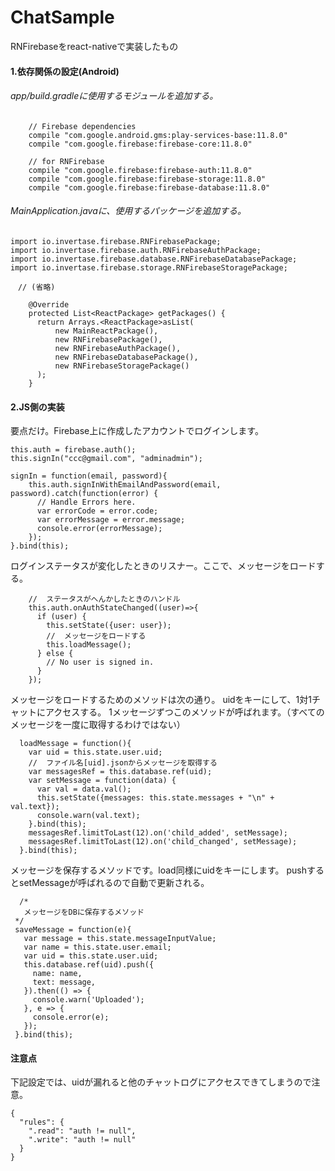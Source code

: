 # ChatSample
RNFirebaseをreact-nativeで実装したもの

#### 1.依存関係の設定(Android)
###### app/build.gradleに使用するモジュールを追加する。
```
    // Firebase dependencies
    compile "com.google.android.gms:play-services-base:11.8.0"
    compile "com.google.firebase:firebase-core:11.8.0"

    // for RNFirebase
    compile "com.google.firebase:firebase-auth:11.8.0"
    compile "com.google.firebase:firebase-storage:11.8.0"
    compile "com.google.firebase:firebase-database:11.8.0"
```

###### MainApplication.javaに、使用するパッケージを追加する。
```
import io.invertase.firebase.RNFirebasePackage;
import io.invertase.firebase.auth.RNFirebaseAuthPackage;
import io.invertase.firebase.database.RNFirebaseDatabasePackage;
import io.invertase.firebase.storage.RNFirebaseStoragePackage;

　// (省略)

    @Override
    protected List<ReactPackage> getPackages() {
      return Arrays.<ReactPackage>asList(
          new MainReactPackage(),
          new RNFirebasePackage(),
          new RNFirebaseAuthPackage(),
          new RNFirebaseDatabasePackage(),
          new RNFirebaseStoragePackage()
      );
    }
```
#### 2.JS側の実装
要点だけ。Firebase上に作成したアカウントでログインします。
```
this.auth = firebase.auth();
this.signIn("ccc@gmail.com", "adminadmin");
```

```
signIn = function(email, password){
    this.auth.signInWithEmailAndPassword(email, password).catch(function(error) {
      // Handle Errors here.
      var errorCode = error.code;
      var errorMessage = error.message;
      console.error(errorMessage);
    });
}.bind(this);
```

ログインステータスが変化したときのリスナー。ここで、メッセージをロードする。
```
    //  ステータスがへんかしたときのハンドル
    this.auth.onAuthStateChanged((user)=>{
      if (user) {
        this.setState({user: user});
        //  メッセージをロードする
        this.loadMessage();
      } else {
        // No user is signed in.
      }
    });
 ```   
 
メッセージをロードするためのメソッドは次の通り。
uidをキーにして、1対1チャットにアクセスする。
1メッセージずつこのメソッドが呼ばれます。（すべてのメッセージを一度に取得するわけではない）
```
  loadMessage = function(){
    var uid = this.state.user.uid;
    //  ファイル名[uid].jsonからメッセージを取得する
    var messagesRef = this.database.ref(uid);
    var setMessage = function(data) {
      var val = data.val();
      this.setState({messages: this.state.messages + "\n" + val.text});
      console.warn(val.text);
    }.bind(this);
    messagesRef.limitToLast(12).on('child_added', setMessage);
    messagesRef.limitToLast(12).on('child_changed', setMessage);
  }.bind(this);
 ```
 
 メッセージを保存するメソッドです。load同様にuidをキーにします。
 pushするとsetMessageが呼ばれるので自動で更新される。
 ```
   /*
    メッセージをDBに保存するメソッド
  */
  saveMessage = function(e){
    var message = this.state.messageInputValue;
    var name = this.state.user.email;
    var uid = this.state.user.uid;
    this.database.ref(uid).push({
      name: name,
      text: message,
    }).then(() => {
      console.warn('Uploaded');
    }, e => {
      console.error(e);
    });
  }.bind(this);
```
 
 
#### 注意点
下記設定では、uidが漏れると他のチャットログにアクセスできてしまうので注意。
```
{
  "rules": {
    ".read": "auth != null",
    ".write": "auth != null"
  }
}
```

